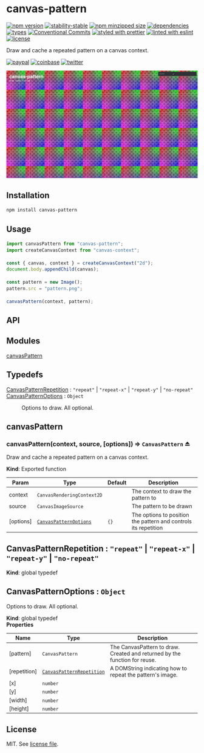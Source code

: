 # canvas-pattern

[![npm version](https://img.shields.io/npm/v/canvas-pattern)](https://www.npmjs.com/package/canvas-pattern)
[![stability-stable](https://img.shields.io/badge/stability-stable-green.svg)](https://www.npmjs.com/package/canvas-pattern)
[![npm minzipped size](https://img.shields.io/bundlephobia/minzip/canvas-pattern)](https://bundlephobia.com/package/canvas-pattern)
[![dependencies](https://img.shields.io/librariesio/release/npm/canvas-pattern)](https://github.com/dmnsgn/canvas-pattern/blob/main/package.json)
[![types](https://img.shields.io/npm/types/canvas-pattern)](https://github.com/microsoft/TypeScript)
[![Conventional Commits](https://img.shields.io/badge/Conventional%20Commits-1.0.0-fa6673.svg)](https://conventionalcommits.org)
[![styled with prettier](https://img.shields.io/badge/styled_with-Prettier-f8bc45.svg?logo=prettier)](https://github.com/prettier/prettier)
[![linted with eslint](https://img.shields.io/badge/linted_with-ES_Lint-4B32C3.svg?logo=eslint)](https://github.com/eslint/eslint)
[![license](https://img.shields.io/github/license/dmnsgn/canvas-pattern)](https://github.com/dmnsgn/canvas-pattern/blob/main/LICENSE.md)

Draw and cache a repeated pattern on a canvas context.

[![paypal](https://img.shields.io/badge/donate-paypal-informational?logo=paypal)](https://paypal.me/dmnsgn)
[![coinbase](https://img.shields.io/badge/donate-coinbase-informational?logo=coinbase)](https://commerce.coinbase.com/checkout/56cbdf28-e323-48d8-9c98-7019e72c97f3)
[![twitter](https://img.shields.io/twitter/follow/dmnsgn?style=social)](https://twitter.com/dmnsgn)

![](https://raw.githubusercontent.com/dmnsgn/canvas-pattern/main/screenshot.png)

## Installation

```bash
npm install canvas-pattern
```

## Usage

```js
import canvasPattern from "canvas-pattern";
import createCanvasContext from "canvas-context";

const { canvas, context } = createCanvasContext("2d");
document.body.appendChild(canvas);

const pattern = new Image();
pattern.src = "pattern.png";

canvasPattern(context, pattern);
```

## API

<!-- api-start -->

## Modules

<dl>
<dt><a href="#module_canvasPattern">canvasPattern</a></dt>
<dd></dd>
</dl>

## Typedefs

<dl>
<dt><a href="#CanvasPatternRepetition">CanvasPatternRepetition</a> : <code>&quot;repeat&quot;</code> | <code>&quot;repeat-x&quot;</code> | <code>&quot;repeat-y&quot;</code> | <code>&quot;no-repeat&quot;</code></dt>
<dd></dd>
<dt><a href="#CanvasPatternOptions">CanvasPatternOptions</a> : <code>Object</code></dt>
<dd><p>Options to draw. All optional.</p>
</dd>
</dl>

<a name="module_canvasPattern"></a>

## canvasPattern

<a name="exp_module_canvasPattern--canvasPattern"></a>

### canvasPattern(context, source, [options]) ⇒ <code>CanvasPattern</code> ⏏

Draw and cache a repeated pattern on a canvas context.

**Kind**: Exported function

| Param     | Type                                                       | Default         | Description                                                     |
| --------- | ---------------------------------------------------------- | --------------- | --------------------------------------------------------------- |
| context   | <code>CanvasRenderingContext2D</code>                      |                 | The context to draw the pattern to                              |
| source    | <code>CanvasImageSource</code>                             |                 | The pattern to be drawn                                         |
| [options] | [<code>CanvasPatternOptions</code>](#CanvasPatternOptions) | <code>{}</code> | The options to position the pattern and controls its repetition |

<a name="CanvasPatternRepetition"></a>

## CanvasPatternRepetition : <code>&quot;repeat&quot;</code> \| <code>&quot;repeat-x&quot;</code> \| <code>&quot;repeat-y&quot;</code> \| <code>&quot;no-repeat&quot;</code>

**Kind**: global typedef  
<a name="CanvasPatternOptions"></a>

## CanvasPatternOptions : <code>Object</code>

Options to draw. All optional.

**Kind**: global typedef  
**Properties**

| Name         | Type                                                             | Description                                                                |
| ------------ | ---------------------------------------------------------------- | -------------------------------------------------------------------------- |
| [pattern]    | <code>CanvasPattern</code>                                       | The CanvasPattern to draw. Created and returned by the function for reuse. |
| [repetition] | [<code>CanvasPatternRepetition</code>](#CanvasPatternRepetition) | A DOMString indicating how to repeat the pattern's image.                  |
| [x]          | <code>number</code>                                              |                                                                            |
| [y]          | <code>number</code>                                              |                                                                            |
| [width]      | <code>number</code>                                              |                                                                            |
| [height]     | <code>number</code>                                              |                                                                            |

<!-- api-end -->

## License

MIT. See [license file](https://github.com/dmnsgn/canvas-pattern/blob/main/LICENSE.md).
